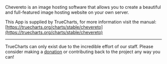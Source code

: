 Chevereto is an image hosting software that allows you to create a beautiful and full-featured image hosting website on your own server.

This App is supplied by TrueCharts, for more information visit the manual: [https://truecharts.org/charts/stable/chevereto](https://truecharts.org/charts/stable/chevereto)

---

TrueCharts can only exist due to the incredible effort of our staff.
Please consider making a [donation](https://truecharts.org/sponsor) or contributing back to the project any way you can!
